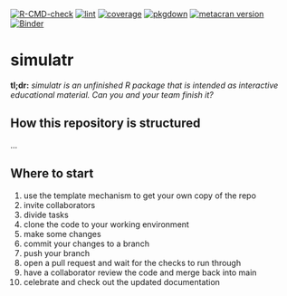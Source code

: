 [![R-CMD-check](https://github.com/kkmann/workshop-r-swe/actions/workflows/check.yml/badge.svg)](https://github.com/kkmann/workshop-r-swe/actions/workflows/check.yml)
[![lint](https://github.com/kkmann/workshop-r-swe/actions/workflows/lint.yml/badge.svg)](https://github.com/kkmann/workshop-r-swe/actions/workflows/lint.yml)
[![coverage](https://github.com/kkmann/workshop-r-swe/actions/workflows/covr.yml/badge.svg)](https://github.com/kkmann/workshop-r-swe/actions/workflows/covr.yml)
[![pkgdown](https://github.com/kkmann/workshop-r-swe/actions/workflows/pkgdown.yml/badge.svg)](https://github.com/kkmann/workshop-r-swe/actions/workflows/pkgdown.yml)
[![metacran version](https://www.r-pkg.org/badges/version/simulatr)](https://cran.r-project.org/package=simulatr)
[![Binder](https://mybinder.org/badge_logo.svg)](https://mybinder.org/v2/gh/kkmann/workshop-r-swe/HEAD?labpath=rstudio)


# simulatr

**tl;dr:** *simulatr is an unfinished R package that is intended as interactive educational material. Can you and your team finish it?*

## How this repository is structured

...

## Where to start

1. use the template mechanism to get your own copy of the repo
2. invite collaborators
3. divide tasks
4. clone the code to your working environment
5. make some changes 
6. commit your changes to a branch
7. push your branch 
8. open a pull request and wait for the checks to run through
9. have a collaborator review the code and merge back into main
10. celebrate and check out the updated documentation

